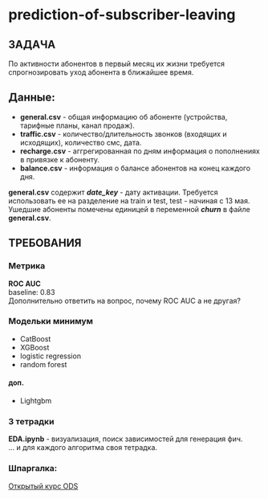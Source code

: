 # prediction-of-subscriber-leaving

## ЗАДАЧА
По активности абонентов в первый месяц их жизни требуется спрогнозировать уход абонента в ближайшее время.

## Данные:
- **general.csv** - общая информацию об абоненте (устройства, тарифные планы, канал продаж).   
- **traffic.csv** -  количество/длительность звонков (входящих и исходящих), количество смс, дата.  
- **recharge.csv** - аггрегированная по дням информация о пополнениях в привязке к абоненту.  
- **balance.csv** - информация о балансе абонентов на конец каждого дня.

**general.csv** содержит ***date_key*** -  дату активации. Требуется использовать ее на разделение на train и test, test - начиная с 13 мая.  
Ушедшие абоненты помечены единицей в переменной ***churn*** в файле **general.csv**.


## ТРЕБОВАНИЯ
### Метрика 
**ROC AUC**  
baseline: 0.83  
Дополнительно ответить на вопрос, почему ROC AUC а не другая? 

### Модельки минимум 
- CatBoost
- XGBoost
- logistic regression
- random forest
#### доп.
- Lightgbm

### 3 тетрадки 
**EDA.ipynb** - визуализация, поиск зависимостей для генерация фич.  
... и для каждого алгоритма своя тетрадка. 

### Шпаргалка:
[Открытый курс ODS](https://habr.com/ru/company/ods/blog/322626/ "Ссылка на курс")
